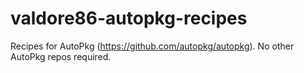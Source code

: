 # valdore86-autopkg-recipes

Recipes for AutoPkg (https://github.com/autopkg/autopkg). No other AutoPkg repos required.
